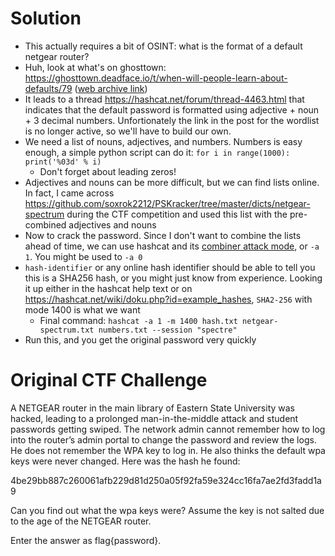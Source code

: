 # Solution
- This actually requires a bit of OSINT: what is the format of a default netgear router?
- Huh, look at what's on ghosttown: https://ghosttown.deadface.io/t/when-will-people-learn-about-defaults/79 ([web archive link](https://web.archive.org/web/20221016010535/https://ghosttown.deadface.io/t/when-will-people-learn-about-defaults/79))
- It leads to a thread https://hashcat.net/forum/thread-4463.html that indicates that the default password is formatted using adjective + noun + 3 decimal numbers. Unfortionately the link in the post for the wordlist is no longer active, so we'll have to build our own.
- We need a list of nouns, adjectives, and numbers. Numbers is easy enough, a simple python script can do it: `for i in range(1000): print('%03d' % i)`
	- Don't forget about leading zeros!
- Adjectives and nouns can be more difficult, but we can find lists online. In fact, I came across https://github.com/soxrok2212/PSKracker/tree/master/dicts/netgear-spectrum during the CTF competition and used this list with the pre-combined adjectives and nouns
- Now to crack the password. Since I don't want to combine the lists ahead of time, we can use hashcat and its [combiner attack mode](https://hashcat.net/wiki/doku.php?id=combinator_attack), or `-a 1`. You might be used to `-a 0`
-  `hash-identifier` or any online hash identifier should be able to tell you this is a SHA256 hash, or you might just know from experience. Looking it up either in the hashcat help text or on https://hashcat.net/wiki/doku.php?id=example_hashes, `SHA2-256` with mode 1400 is what we want
	- Final command: `hashcat -a 1 -m 1400 hash.txt netgear-spectrum.txt numbers.txt --session "spectre"`
-  Run this, and you get the original password very quickly
# Original CTF Challenge
A NETGEAR router in the main library of Eastern State University was hacked, leading to a prolonged man-in-the-middle attack and student passwords getting swiped. The network admin cannot remember how to log into the router’s admin portal to change the password and review the logs. He does not remember the WPA key to log in. He also thinks the default wpa keys were never changed. Here was the hash he found:

4be29bb887c260061afb229d81d250a05f92fa59e324cc16fa7ae2fd3fadd1a9

Can you find out what the wpa keys were? Assume the key is not salted due to the age of the NETGEAR router.

Enter the answer as flag{password}.
